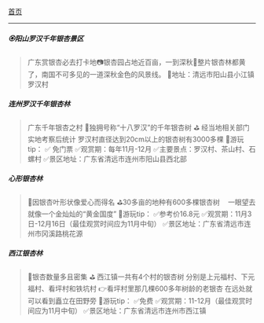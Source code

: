 [首页](../../清远攻略.md)

----

##### 🏵阳山罗汉千年银杏景区
> 广东赏银杏必去打卡地📷银杏园占地近百亩，一到深秋🍁整片银杏林都黄了，南国不可多见的一道深秋金色的风景线。
📍地址：清远市阳山县小江镇罗汉村

##### 连州罗汉千年银杏林
> 广东千年银杏之村
💛独拥号称“十八罗汉”的千年银杏树
⛳ 经当地相关部门实地考察后统计
> 罗汉村直径达到20cm以上的银杏树有3000多棵
🔅游玩tip：
✅ 免门票
✅观赏期：每年11月-12月
✅主要景点：罗汉村、茶山村、石螺村
✅景区地址：广东省清远市连州市阳山县西北部

##### 心形银杏林
> 💛因银杏叶形状像爱心而得名
> ⛳30多亩的地种有600多棵银杏树ㅤ
> 一眼望去就像一个金灿灿的“黄金国度”
🔅游玩tip：
✅参考价16.8元
✅观赏期：11月3日-12月16日（最佳观赏时间应为11月中旬）
✅景区地址：广东省清远市连州市冈溪路桃花源

##### 西江银杏林
> 💛银杏数量多且密集
> ⛳ 西江镇一共有4个村的银杏树
> 分别是上元福村、下元福村、看坪村和铁坑村
> 👉看坪村里那几棵600多年树龄的老银杏
> 在远处就可以看到矗立在田野旁
🔅游玩tip：
✅免费
✅观赏期：11-12月（最佳观赏时间应为11月中旬）
✅景区地址：广东省清远市连州市西江镇